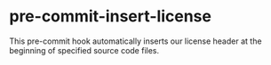 # pre-commit-insert-license
This pre-commit hook automatically inserts our license header at the beginning of specified source code files.
